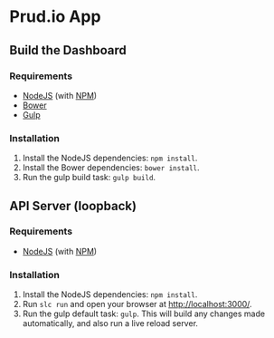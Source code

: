 # Prud.io App

## Build the Dashboard

### Requirements
* [NodeJS](http://nodejs.org/) (with [NPM](https://www.npmjs.org/))
* [Bower](http://bower.io)
* [Gulp](http://bower.io)

### Installation
1. Install the NodeJS dependencies: `npm install`.
2. Install the Bower dependencies: `bower install`.
3. Run the gulp build task: `gulp build`.


## API Server (loopback)

### Requirements

* [NodeJS](http://nodejs.org/) (with [NPM](https://www.npmjs.org/))

### Installation

1. Install the NodeJS dependencies: `npm install`.
2. Run `slc run` and open your browser at [http://localhost:3000/](http://localhost:3000/).
3. Run the gulp default task: `gulp`. This will build any changes made automatically, and also run a live reload server.